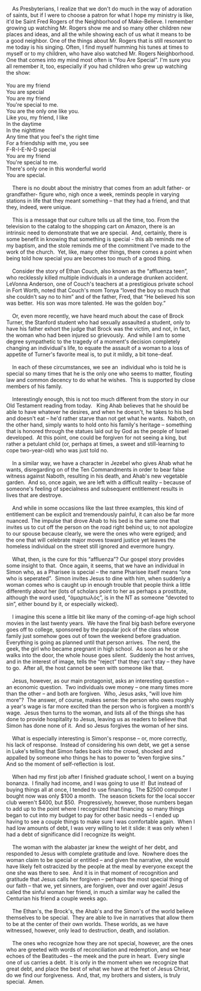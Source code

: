 &nbsp;&nbsp;&nbsp; As Presbyterians, I realize that we don't do much in the way of adoration of saints, but if I were to choose a patron for what I hope my ministry is like, it'd be Saint Fred Rogers of the Neighborhood of Make-Believe. I remember growing up watching Mr. Rogers show me and so many other children new places and ideas, and all the while showing each of us what it means to be a good neighbor. One of the things about Mr. Rogers that is still resonant to me today is his singing. Often, I find myself humming his tunes at times to myself or to my children, who have also watched Mr. Rogers Neighborhood. One that comes into my mind most often is “You Are Special”. I'm sure you all remember it, too, especially if you had children who grew up watching the show:<br><br>You are my friend<br>You are special<br>You are my friend<br>You're special to me.<br>You are the only one like you.<br>Like you, my friend, I like<br>In the daytime<br>In the nighttime<br>Any time that you feel's the right time<br>For a friendship with me, you see<br>F-R-I-E-N-D special<br>You are my friend<br>You're special to me.<br>There's only one in this wonderful world<br>You are special.<br><br>&nbsp;&nbsp; &nbsp;There is no doubt about the ministry that comes from an adult father- or grandfather- figure who, nigh once a week, reminds people in varying stations in life that they meant something – that they had a friend, and that they, indeed, were unique.<br><br>&nbsp;&nbsp;&nbsp; This is a message that our culture tells us all the time, too. From the television to the catalog to the shopping cart on Amazon, there is an intrinsic need to demonstrate that we are special.&nbsp; And, certainly, there is some benefit in knowing that something is special - this alb reminds me of my baptism, and the stole reminds me of the commitment I've made to the work of the church.&nbsp; Yet, like, many other things, there comes a point when being told how special you are becomes too much of a good thing.<br><br>&nbsp;&nbsp;&nbsp; Consider the story of Ethan Couch, also known as the “affluenza teen”, who recklessly killed multiple individuals in a underage drunken accident.&nbsp; LeVonna Anderson, one of Couch's teachers at a prestigious private school in Fort Worth, noted that Couch's mom Tonya “loved the boy so much that she couldn't say no to him” and of the father, Fred, that “He believed his son was better.&nbsp; His son was more talented. He was the golden boy.”<br><br>&nbsp;&nbsp;&nbsp; Or, even more recently, we have heard much about the case of Brock Turner, the Stanford student who had sexually assaulted a student, only to have his father exhort the judge that Brock was the victim, and not, in fact, the woman who had been injured so grievously.&nbsp; And while I am to some degree sympathetic to the tragedy of a moment's decision completely changing an individual's life, to equate the assault of a woman to a loss of appetite of Turner's favorite meal is, to put it mildly, a bit tone-deaf.<br><br>&nbsp;&nbsp;&nbsp; In each of these circumstances, we see an&nbsp; individual who is told he is special so many times that he is the only one who seems to matter, flouting law and common decency to do what he wishes.&nbsp; This is supported by close members of his family. <br><br>&nbsp;&nbsp;&nbsp; Interestingly enough, this is not too much different from the story in our Old Testament reading from today.&nbsp;&nbsp; King Ahab believes that he should be able to have whatever he desires, and when he doesn't, he takes to his bed and doesn't eat – he'd rather starve than not get what he wants.&nbsp; Naboth, on the other hand, simply wants to hold onto his family's heritage – something that is honored through the statues laid out by God as the people of Israel developed.&nbsp; At this point, one could be forgiven for not seeing a king, but rather a petulant child (or, perhaps at times, a sweet and still-learning to cope two-year-old) who was just told no. &nbsp;<br><br>&nbsp;&nbsp;&nbsp; In a similar way, we have a character in Jezebel who gives Ahab what he wants, disregarding on of the Ten Commandments in order to bear false witness against Naboth, resulting in his death, and Ahab's new vegetable garden.&nbsp; And so, once again, we are left with a difficult reality – because of someone's feeling of specialness and subsequent entitlement results in lives that are destroye. &nbsp;<br><br>&nbsp;&nbsp;&nbsp; And while in some occasions like the last three examples, this kind of entitlement can be explicit and tremendously painful, it can also be far more nuanced. The impulse that drove Ahab to his bed is the same one that invites us to cut off the person on the road right behind us; to not apologize to our spouse because clearly, we were the ones who were egriged; and the one that will celebrate major moves toward justice yet leaves the homeless individual on the street still ignored and evermore hungry.<br><br>&nbsp;&nbsp;&nbsp; What, then, is the cure for this “affluenza”? Our gospel story provides some insight to that.&nbsp; Once again, it seems, that we have an individual in Simon who, as a Pharisee is special – the name Pharisee itself means “one who is seperated”.&nbsp; Simon invites Jesus to dine with him, when suddenly a woman comes who is caught up in enough trouble that people think a little differently about her (lots of scholars point to her as perhaps a prostitute, although the word used, “ἁμαρτωλός”, is in the NT as someone “devoted to sin”, either bound by it, or especially wicked).<br><br>&nbsp;&nbsp;&nbsp; I imagine this scene a little bit like many of the coming-of-age high school movies in the last twenty years.&nbsp; We have the final big bash before everyone goes off to college, sponsored by the popular jock of the class whose family just somehow goes out of town the weekend before graduation.&nbsp; Everything is going as planned until that person arrives.&nbsp; The nerd, the geek, the girl who became pregnant in high school.&nbsp; As soon as he or she walks into the door, the whole house goes silent.&nbsp; Suddenly the host arrives, and in the interest of image, tells the “reject” that they can't stay – they have to go.&nbsp; After all, the host cannot be seen with someone like that.<br><br>&nbsp;&nbsp;&nbsp; Jesus, however, as our main protagonist, asks an interesting question – an economic question.&nbsp; Two individuals owe money – one many times more than the other – and both are forgiven.&nbsp; Who, Jesus asks, “will love him more”?&nbsp; The answer, of course, makes sense: the person who owes roughly a year's wage is far more excited than the person who is forgiven a month's wage.&nbsp; Jesus then turns to the woman, and lists all of the things she has done to provide hospitality to Jesus, leaving us as readers to believe that Simon has done none of it.&nbsp; And so Jesus forgives the woman of her sins.<br><br>&nbsp;&nbsp;&nbsp; What is especially interesting is Simon's response – or, more correctly, his lack of response.&nbsp; Instead of considering his own debt, we get a sense in Luke's telling that Simon fades back into the crowd, shocked and appalled by someone who things he has to power to “even forgive sins.”&nbsp; And so the moment of self-reflection is lost.<br><br>&nbsp;&nbsp;&nbsp; When had my first job after I finished graduate school, I went on a buying bonanza.&nbsp; I finally had income, and I was going to use it!&nbsp; But instead of buying things all at once, I tended to use financing.&nbsp; The $2500 computer I bought now was only $100 a month.&nbsp; The season tickets for the local soccer club weren't $400, but $50.&nbsp; Progressively, however, those numbers began to add up to the point where I recognized that financing&nbsp; so many things began to cut into my budget to pay for other basic needs – I ended up having to see a couple things to make sure I was comfortable again.&nbsp; When I had low amounts of debt, I was very willing to let it slide: it was only when I had a debt of significance did I recognize its weight. &nbsp;<br><br>&nbsp;&nbsp;&nbsp; The woman with the alabaster jar knew the weight of her debt, and responded to Jesus with complete gratitude and love.&nbsp; Nowhere does the woman claim to be special or entitled – and given the narrative, she would have likely felt ostracized by the people at the meal by everyone except the one she was there to see.&nbsp; And it is in that moment of recognition and gratitude that Jesus calls her forgiven – perhaps the most special thing of our faith – that we, yet sinners, are forgiven, over and over again! Jesus called the sinful woman her friend, in much a similar way he called the Centurian his friend a couple weeks ago.<br><br>&nbsp;&nbsp;&nbsp; The Ethan's, the Brock's, the Ahab's and the Simon's of the world believe themselves to be special.&nbsp; They are able to live in narratives that allow them to be at the center of their own worlds. These worlds, as we have witnessed, however, only lead to destruction, death, and isolation. &nbsp;<br><br>&nbsp;&nbsp;&nbsp; The ones who recognize how they are not special, however, are the ones who are greeted with words of reconciliation and redemption, and we hear echoes of the Beatitudes – the meek and the pure in heart.&nbsp; Every single one of us carries a debt.&nbsp; It is only in the moment when we recognize that great debt, and place the best of what we have at the feet of Jesus Christ, do we find our forgiveness.&nbsp; And, that, my brothers and sisters, is truly special.&nbsp; Amen.